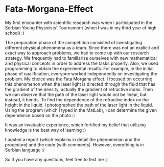 # Fata-Morgana-Effect

My first encounter with scientific research was when I participated in the Serbian Young Physicists' Tournament (when I was in my third year of high school) :)

The preparation phase of the competition consisted of investigating different physical phenomena as a team. Since there was not an explicit and exact way to approach problems, we had to come up with our research strategy. We frequently had to familiarise ourselves with new mathematical and physical concepts in order to address the tasks properly. Also, we used programming to obtain the experimental results. For example, in the initial phase of qualification, everyone worked independently on investigating the problem. My choice was the Fata Morgana effect. I focused on occurring this phenomenon when the laser light is directed through the fluid that has the gradient of the density, actually the gradient of refractive index. Then we can observe that the path of the laser light would not be linear, but instead, it bends. To find the dependence of the refractive index on the height in the liquid, I photographed the path of the laser light in the liquid. Using the program (which I typed in the MatLab), I can determine the given dependence based on the photo :)

It was an invaluable experience, which fortified my belief that utilizing knowledge is the best way of learning :)

I posted a report (which explains in detail the phenomenon and the procedure) and the code (with comments). However, everything is in Serbian language :( 

So if you have any questions, feel free to text me :)
